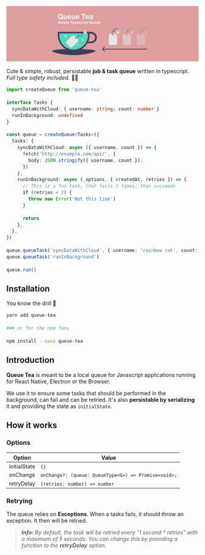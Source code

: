 ![](docs/logo.png)

Cute & simple, robust, persistable **job & task queue** written in typescript. _Full type safety included._ ✌🏼

```ts
import createQueue from 'queue-tea'

interface Tasks {
  syncDataWithCloud: { username: string; count: number }
  runInBackground: undefined
}

const queue = createQueue<Tasks>({
  tasks: {
    syncDataWithCloud: async ({ username, count }) => {
      fetch('http://example.com/api/', {
        body: JSON.stringify({ username, count }),
      })
    },
    runInBackground: async (_options, { createdAt, retries }) => {
      // This is a fun task, that fails 3 times, than succeeds
      if (retries < 2) {
        throw new Error('Not this time')
      }

      return
    },
  },
})

queue.queueTask('syncDataWithCloud', { username: 'rainbow cat', count: 69 })
queue.queueTask('runInBackground')

queue.run()

```

## Installation

You know the drill 👏

```sh
yarn add queue-tea

### or for the npm fans

npm install --save queue-tea
```

## Introduction

**Queue Tea** is meant to be a local queue for Javascript applications running for React Native, Electron or the Browser.

We use it to ensure some tasks that should be performed in the background, can fail and can be retried. It's also **persistable by serializing** it and providing the state as `initialState`.

## How it works

### Options

| Option       | Value                                                |
| ------------ | ---------------------------------------------------- |
| initialState | `{}`                                                 |
| onChange     | `onChange?: (queue: QueueType<G>) => Promise<void>;` |
| retryDelay   | `(retries: number) => number`                        |

### Retrying

The queue relies on **Exceptions**. When a tasks fails, it should throw an exception. It then will be retried.

> _**Info:** By default, the task will be retried every "1 second \* retries" with a maximum of 5 seconds. You can change this by providing a function to the **retryDelay** option._
